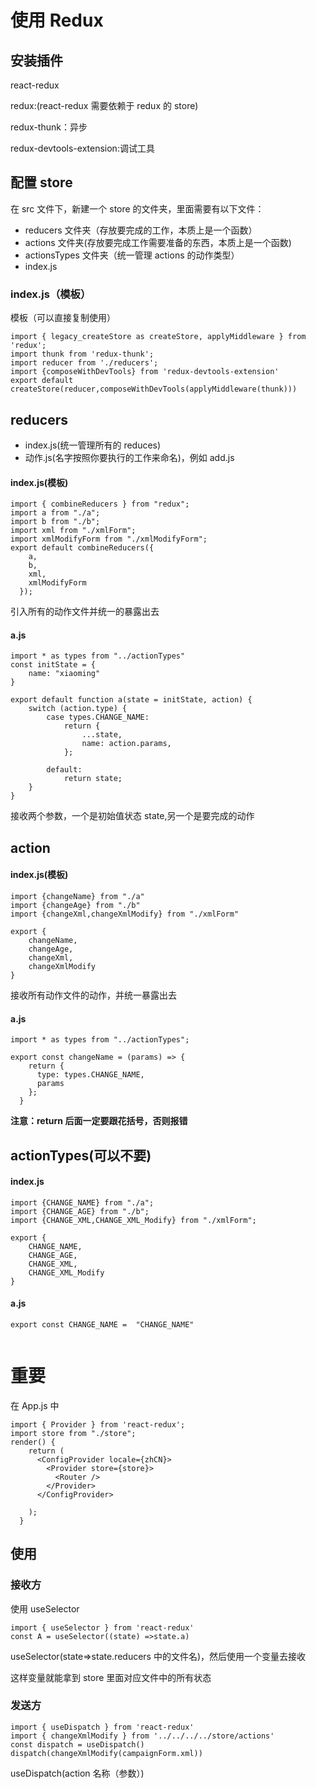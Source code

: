 # 使用 Redux

## 安装插件

react-redux

redux:(react-redux 需要依赖于 redux 的 store)

redux-thunk：异步

redux-devtools-extension:调试工具

## 配置 store

在 src 文件下，新建一个 store 的文件夹，里面需要有以下文件：

- reducers 文件夹（存放要完成的工作，本质上是一个函数）
- actions 文件夹(存放要完成工作需要准备的东西，本质上是一个函数)
- actionsTypes 文件夹（统一管理 actions 的动作类型）
- index.js

### index.js（模板）

模板（可以直接复制使用）

```
import { legacy_createStore as createStore, applyMiddleware } from 'redux';
import thunk from 'redux-thunk';
import reducer from './reducers';
import {composeWithDevTools} from 'redux-devtools-extension'
export default createStore(reducer,composeWithDevTools(applyMiddleware(thunk)))
```

## reducers

- index.js(统一管理所有的 reduces)
- 动作.js(名字按照你要执行的工作来命名)，例如 add.js

#### index.js(模板)

```
import { combineReducers } from "redux";
import a from "./a";
import b from "./b";
import xml from "./xmlForm";
import xmlModifyForm from "./xmlModifyForm";
export default combineReducers({
    a,
    b,
    xml,
    xmlModifyForm
  });
```

引入所有的动作文件并统一的暴露出去

#### a.js

```
import * as types from "../actionTypes"
const initState = {
    name: "xiaoming"
}

export default function a(state = initState, action) {
    switch (action.type) {
        case types.CHANGE_NAME:
            return {
                ...state,
                name: action.params,
            };

        default:
            return state;
    }
}
```

接收两个参数，一个是初始值状态 state,另一个是要完成的动作

## action

#### index.js(模板)

```
import {changeName} from "./a"
import {changeAge} from "./b"
import {changeXml,changeXmlModify} from "./xmlForm"

export {
    changeName,
    changeAge,
    changeXml,
    changeXmlModify
}
```

接收所有动作文件的动作，并统一暴露出去

#### a.js

```
import * as types from "../actionTypes";

export const changeName = (params) => {
    return {
      type: types.CHANGE_NAME,
      params
    };
  }
```

**注意：return 后面一定要跟花括号，否则报错**

## actionTypes(可以不要)

#### index.js

```
import {CHANGE_NAME} from "./a";
import {CHANGE_AGE} from "./b";
import {CHANGE_XML,CHANGE_XML_Modify} from "./xmlForm";

export {
    CHANGE_NAME,
    CHANGE_AGE,
    CHANGE_XML,
    CHANGE_XML_Modify
}
```

#### a.js

```
export const CHANGE_NAME =  "CHANGE_NAME"


```

# 重要

在 App.js 中

```
import { Provider } from 'react-redux';
import store from "./store";
render() {
    return (
      <ConfigProvider locale={zhCN}>
        <Provider store={store}>
          <Router />
        </Provider>
      </ConfigProvider>

    );
  }

```

## 使用

### 接收方

使用 useSelector

```
import { useSelector } from 'react-redux'
const A = useSelector((state) =>state.a)
```

useSelector(state=>state.reducers 中的文件名)，然后使用一个变量去接收

这样变量就能拿到 store 里面对应文件中的所有状态

### 发送方

```
import { useDispatch } from 'react-redux'
import { changeXmlModify } from '../../../../store/actions'
const dispatch = useDispatch()
dispatch(changeXmlModify(campaignForm.xml))
```

useDispatch(action 名称（参数）)
